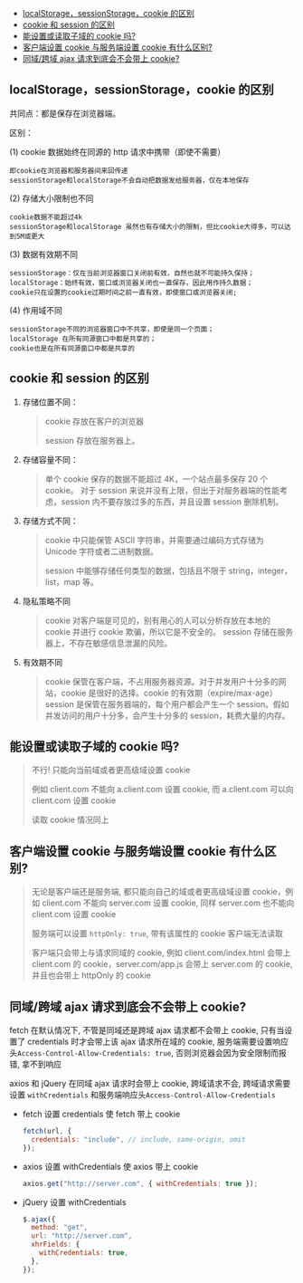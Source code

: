 <!-- START doctoc generated TOC please keep comment here to allow auto update -->
<!-- DON'T EDIT THIS SECTION, INSTEAD RE-RUN doctoc TO UPDATE -->

- [localStorage，sessionStorage，cookie 的区别](#localstoragesessionstoragecookie-%E7%9A%84%E5%8C%BA%E5%88%AB)
- [cookie 和 session 的区别](#cookie-%E5%92%8C-session-%E7%9A%84%E5%8C%BA%E5%88%AB)
- [能设置或读取子域的 cookie 吗?](#%E8%83%BD%E8%AE%BE%E7%BD%AE%E6%88%96%E8%AF%BB%E5%8F%96%E5%AD%90%E5%9F%9F%E7%9A%84-cookie-%E5%90%97)
- [客户端设置 cookie 与服务端设置 cookie 有什么区别?](#%E5%AE%A2%E6%88%B7%E7%AB%AF%E8%AE%BE%E7%BD%AE-cookie-%E4%B8%8E%E6%9C%8D%E5%8A%A1%E7%AB%AF%E8%AE%BE%E7%BD%AE-cookie-%E6%9C%89%E4%BB%80%E4%B9%88%E5%8C%BA%E5%88%AB)
- [同域/跨域 ajax 请求到底会不会带上 cookie?](#%E5%90%8C%E5%9F%9F%E8%B7%A8%E5%9F%9F-ajax-%E8%AF%B7%E6%B1%82%E5%88%B0%E5%BA%95%E4%BC%9A%E4%B8%8D%E4%BC%9A%E5%B8%A6%E4%B8%8A-cookie)

<!-- END doctoc generated TOC please keep comment here to allow auto update -->

## localStorage，sessionStorage，cookie 的区别

共同点：都是保存在浏览器端。

区别：

(1) cookie 数据始终在同源的 http 请求中携带（即使不需要）

    即cookie在浏览器和服务器间来回传递
    sessionStorage和localStorage不会自动把数据发给服务器，仅在本地保存

(2) 存储大小限制也不同

    cookie数据不能超过4k
    sessionStorage和localStorage 虽然也有存储大小的限制，但比cookie大得多，可以达到5M或更大

(3) 数据有效期不同

    sessionStorage：仅在当前浏览器窗口关闭前有效，自然也就不可能持久保持；
    localStorage：始终有效，窗口或浏览器关闭也一直保存，因此用作持久数据；
    cookie只在设置的cookie过期时间之前一直有效，即使窗口或浏览器关闭;

(4) 作用域不同

    sessionStorage不同的浏览器窗口中不共享，即使是同一个页面；
    localStorage 在所有同源窗口中都是共享的；
    cookie也是在所有同源窗口中都是共享的

## cookie 和 session 的区别

1. 存储位置不同：

   > cookie 存放在客户的浏览器
   >
   > session 存放在服务器上。

2. 存储容量不同：

   > 单个 cookie 保存的数据不能超过 4K，一个站点最多保存 20 个 cookie。
   > 对于 session 来说并没有上限，但出于对服务器端的性能考虑，session 内不要存放过多的东西，并且设置 session 删除机制。

3. 存储方式不同：

   > cookie 中只能保管 ASCII 字符串，并需要通过编码方式存储为 Unicode 字符或者二进制数据。
   >
   > session 中能够存储任何类型的数据，包括且不限于 string，integer，list，map 等。

4. 隐私策略不同

   > cookie 对客户端是可见的，别有用心的人可以分析存放在本地的 cookie 并进行 cookie 欺骗，所以它是不安全的。
   > session 存储在服务器上，不存在敏感信息泄漏的风险。

5. 有效期不同

   > cookie 保管在客户端，不占用服务器资源。对于并发用户十分多的网站，cookie 是很好的选择。cookie 的有效期（expire/max-age）
   > session 是保管在服务器端的，每个用户都会产生一个 session。假如并发访问的用户十分多，会产生十分多的 session，耗费大量的内存。

## 能设置或读取子域的 cookie 吗?

> 不行! 只能向当前域或者更高级域设置 cookie
>
> 例如 client.com 不能向 a.client.com 设置 cookie, 而 a.client.com 可以向 client.com 设置 cookie
>
> 读取 cookie 情况同上

## 客户端设置 cookie 与服务端设置 cookie 有什么区别?

> 无论是客户端还是服务端, 都只能向自己的域或者更高级域设置 cookie，例如 client.com 不能向 server.com 设置 cookie, 同样 server.com 也不能向 client.com 设置 cookie
>
> 服务端可以设置 `httpOnly: true`, 带有该属性的 cookie 客户端无法读取
>
> 客户端只会带上与请求同域的 cookie, 例如 client.com/index.html 会带上 client.com 的 cookie，server.com/app.js 会带上 server.com 的 cookie, 并且也会带上 httpOnly 的 cookie

## 同域/跨域 ajax 请求到底会不会带上 cookie?

fetch 在默认情况下, 不管是同域还是跨域 ajax 请求都不会带上 cookie, 只有当设置了 credentials 时才会带上该 ajax 请求所在域的 cookie, 服务端需要设置响应头`Access-Control-Allow-Credentials: true`, 否则浏览器会因为安全限制而报错, 拿不到响应

axios 和 jQuery 在同域 ajax 请求时会带上 cookie, 跨域请求不会, 跨域请求需要设置 `withCredentials` 和服务端响应头`Access-Control-Allow-Credentials`

- fetch 设置 credentials 使 fetch 带上 cookie

  ```js
  fetch(url, {
    credentials: "include", // include, same-origin, omit
  });
  ```

- axios 设置 withCredentials 使 axios 带上 cookie

  ```js
  axios.get("http://server.com", { withCredentials: true });
  ```

- jQuery 设置 withCredentials

  ```js
  $.ajax({
    method: "get",
    url: "http://server.com",
    xhrFields: {
      withCredentials: true,
    },
  });
  ```
